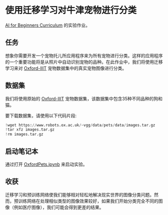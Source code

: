 # 使用迁移学习对牛津宠物进行分类

[AI for Beginners Curriculum](https://github.com/microsoft/ai-for-beginners) 的实验作业。

## 任务

想象你需要开发一个宠物托儿所应用程序来为所有宠物进行分类。这样的应用程序的一个重要功能将是从照片中自动识别宠物的品种。在此作业中，我们将使用迁移学习来对 [Oxford-IIIT](https://www.robots.ox.ac.uk/~vgg/data/pets/) 宠物数据集中的真实宠物图像进行分类。

## 数据集

我们将使用原始的 [Oxford-IIIT](https://www.robots.ox.ac.uk/~vgg/data/pets/) 宠物数据集，该数据集中包含35种不同品种的狗和猫。

要下载数据集，请使用以下代码片段:

```python
!wget https://www.robots.ox.ac.uk/~vgg/data/pets/data/images.tar.gz
!tar xfz images.tar.gz
!rm images.tar.gz
```

## 启动笔记本

通过打开 [OxfordPets.ipynb](OxfordPets.ipynb) 来启动实验。

## 收获

迁移学习和预训练网络使我们能够相对轻松地解决现实世界的图像分类问题。然而，预训练网络在处理相似类型的图像效果较好，如果我们开始分类完全不同的图像（例如医疗图像），我们可能会得到更差的结果。